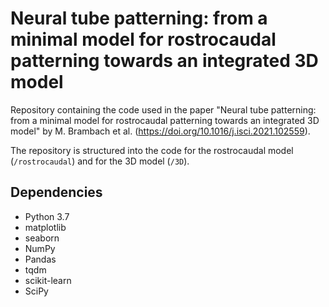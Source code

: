 # Neural tube patterning: from a minimal model for rostrocaudal patterning towards an integrated 3D model

Repository containing the code used in the paper "Neural tube patterning: from a minimal model for rostrocaudal patterning towards an integrated 3D model"
by M. Brambach et al. (https://doi.org/10.1016/j.isci.2021.102559).

The repository is structured into the code for the rostrocaudal model (`/rostrocaudal`) and for the 3D model (`/3D`).

## Dependencies
* Python 3.7
* matplotlib
* seaborn
* NumPy
* Pandas
* tqdm
* scikit-learn
* SciPy
